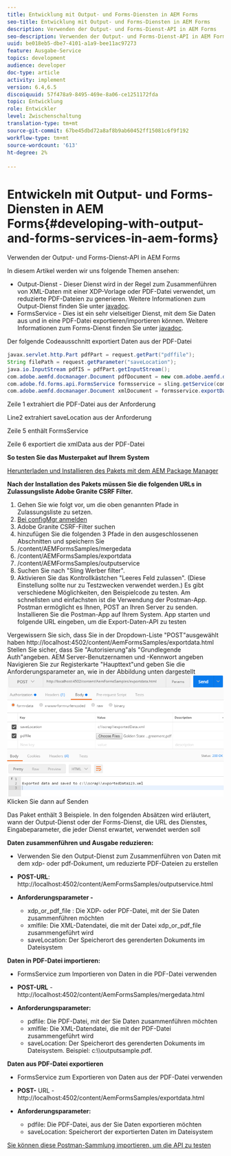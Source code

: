 ```yaml
---
title: Entwicklung mit Output- und Forms-Diensten in AEM Forms
seo-title: Entwicklung mit Output- und Forms-Diensten in AEM Forms
description: Verwenden der Output- und Forms-Dienst-API in AEM Forms
seo-description: Verwenden der Output- und Forms-Dienst-API in AEM Forms
uuid: be018eb5-dbe7-4101-a1a9-bee11ac97273
feature: Ausgabe-Service
topics: development
audience: developer
doc-type: article
activity: implement
version: 6.4,6.5
discoiquuid: 57f478a9-8495-469e-8a06-ce1251172fda
topic: Entwicklung
role: Entwickler
level: Zwischenschaltung
translation-type: tm+mt
source-git-commit: 67be45dbd72a8af8b9ab60452ff15081c6f9f192
workflow-type: tm+mt
source-wordcount: '613'
ht-degree: 2%

---
```



# Entwickeln mit Output- und Forms-Diensten in AEM Forms{#developing-with-output-and-forms-services-in-aem-forms}

Verwenden der Output- und Forms-Dienst-API in AEM Forms

In diesem Artikel werden wir uns folgende Themen ansehen:

* Output-Dienst - Dieser Dienst wird in der Regel zum Zusammenführen von XML-Daten mit einer XDP-Vorlage oder PDF-Datei verwendet, um reduzierte PDF-Dateien zu generieren. Weitere Informationen zum Output-Dienst finden Sie unter [javadoc](https://helpx.adobe.com/experience-manager/6-5/forms/javadocs/index.html?com/adobe/fd/output/api/OutputService.html).
* FormsService - Dies ist ein sehr vielseitiger Dienst, mit dem Sie Daten aus und in eine PDF-Datei exportieren/importieren können. Weitere Informationen zum Forms-Dienst finden Sie unter [javadoc](https://helpx.adobe.com/experience-manager/6-5/forms/javadocs/index.html?com/adobe/fd/forms/api/class-use/FormsService.html).


Der folgende Codeausschnitt exportiert Daten aus der PDF-Datei

```java
javax.servlet.http.Part pdfPart = request.getPart("pdffile");
String filePath = request.getParameter("saveLocation");
java.io.InputStream pdfIS = pdfPart.getInputStream();
com.adobe.aemfd.docmanager.Document pdfDocument = new com.adobe.aemfd.docmanager.Document(pdfIS);
com.adobe.fd.forms.api.FormsService formsservice = sling.getService(com.adobe.fd.forms.api.FormsService.class);
com.adobe.aemfd.docmanager.Document xmlDocument = formsservice.exportData(pdfDocument,com.adobe.fd.forms.api.DataFormat.Auto);
```

Zeile 1 extrahiert die PDF-Datei aus der Anforderung

Line2 extrahiert saveLocation aus der Anforderung

Zeile 5 enthält FormsService

Zeile 6 exportiert die xmlData aus der PDF-Datei

**So testen Sie das Musterpaket auf Ihrem System**

[Herunterladen und Installieren des Pakets mit dem AEM Package Manager](assets/outputandformsservice.zip)




**Nach der Installation des Pakets müssen Sie die folgenden URLs in Zulassungsliste Adobe Granite CSRF Filter.**

1. Gehen Sie wie folgt vor, um die oben genannten Pfade in Zulassungsliste zu setzen.
1. [Bei configMgr anmelden](http://localhost:4502/system/console/configMgr)
1. Adobe Granite CSRF-Filter suchen
1. hinzufügen Sie die folgenden 3 Pfade in den ausgeschlossenen Abschnitten und speichern Sie
1. /content/AEMFormsSamples/mergedata
1. /content/AEMFormsSamples/exportdata
1. /content/AEMFormsSamples/outputservice
1. Suchen Sie nach &quot;Sling Werber filter&quot;.
1. Aktivieren Sie das Kontrollkästchen &quot;Leeres Feld zulassen&quot;. (Diese Einstellung sollte nur zu Testzwecken verwendet werden.)
Es gibt verschiedene Möglichkeiten, den Beispielcode zu testen. Am schnellsten und einfachsten ist die Verwendung der Postman-App. Postman ermöglicht es Ihnen, POST an Ihren Server zu senden. Installieren Sie die Postman-App auf Ihrem System.
App starten und folgende URL eingeben, um die Export-Daten-API zu testen

Vergewissern Sie sich, dass Sie in der Dropdown-Liste &quot;POST&quot;ausgewählt haben
http://localhost:4502/content/AemFormsSamples/exportdata.html
Stellen Sie sicher, dass Sie &quot;Autorisierung&quot;als &quot;Grundlegende Auth&quot;angeben. AEM Server-Benutzernamen und -Kennwort angeben
Navigieren Sie zur Registerkarte &quot;Haupttext&quot;und geben Sie die Anforderungsparameter an, wie in der Abbildung unten dargestellt
![export](assets/postexport.png)
Klicken Sie dann auf Senden

Das Paket enthält 3 Beispiele. In den folgenden Absätzen wird erläutert, wann der Output-Dienst oder der Forms-Dienst, die URL des Dienstes, Eingabeparameter, die jeder Dienst erwartet, verwendet werden soll

**Daten zusammenführen und Ausgabe reduzieren:**

* Verwenden Sie den Output-Dienst zum Zusammenführen von Daten mit dem xdp- oder pdf-Dokument, um reduzierte PDF-Dateien zu erstellen
* **POST-URL**: http://localhost:4502/content/AemFormsSamples/outputservice.html
* **Anforderungsparameter -**

   * xdp_or_pdf_file : Die XDP- oder PDF-Datei, mit der Sie Daten zusammenführen möchten
   * xmlfile: Die XML-Datendatei, die mit der Datei xdp_or_pdf_file zusammengeführt wird
   * saveLocation: Der Speicherort des gerenderten Dokuments im Dateisystem

**Daten in PDF-Datei importieren:**
* FormsService zum Importieren von Daten in die PDF-Datei verwenden
* **POST-URL**  - http://localhost:4502/content/AemFormsSamples/mergedata.html
* **Anforderungsparameter:**

   * pdfile: Die PDF-Datei, mit der Sie Daten zusammenführen möchten
   * xmlfile: Die XML-Datendatei, die mit der PDF-Datei zusammengeführt wird
   * saveLocation: Der Speicherort des gerenderten Dokuments im Dateisystem. Beispiel: c:\\\outputsample.pdf.

**Daten aus PDF-Datei exportieren**
* FormsService zum Exportieren von Daten aus der PDF-Datei verwenden
* **POST-** URL - http://localhost:4502/content/AemFormsSamples/exportdata.html
* **Anforderungsparameter:**

   * pdfile: Die PDF-Datei, aus der Sie Daten exportieren möchten
   * saveLocation: Speicherort der exportierten Daten im Dateisystem

[Sie können diese Postman-Sammlung importieren, um die API zu testen](assets/document-services-postman-collection.json)

